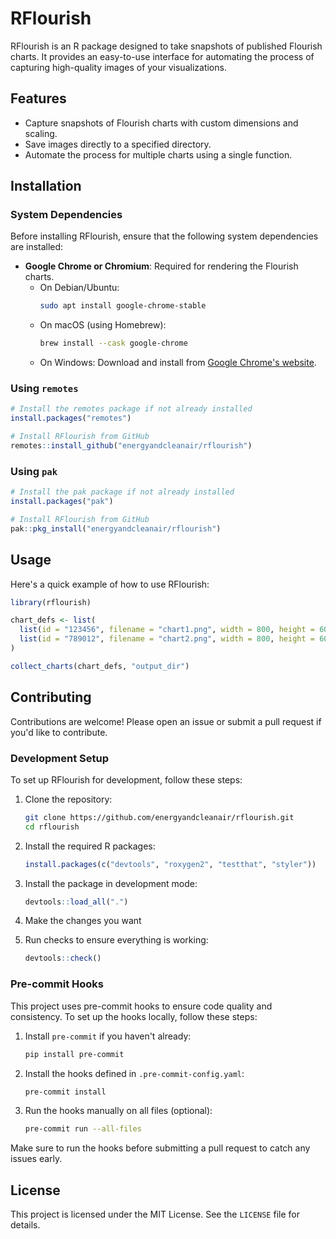 # RFlourish

RFlourish is an R package designed to take snapshots of published Flourish charts. It provides an easy-to-use interface for automating the process of capturing high-quality images of your visualizations.

## Features

- Capture snapshots of Flourish charts with custom dimensions and scaling.
- Save images directly to a specified directory.
- Automate the process for multiple charts using a single function.

## Installation

### System Dependencies

Before installing RFlourish, ensure that the following system dependencies are installed:

- **Google Chrome or Chromium**: Required for rendering the Flourish charts.
  - On Debian/Ubuntu:
    ```bash
    sudo apt install google-chrome-stable
    ```
  - On macOS (using Homebrew):
    ```bash
    brew install --cask google-chrome
    ```
  - On Windows: Download and install from [Google Chrome's website](https://www.google.com/chrome/).

### Using `remotes`
```r
# Install the remotes package if not already installed
install.packages("remotes")

# Install RFlourish from GitHub
remotes::install_github("energyandcleanair/rflourish")
```

### Using `pak`
```r
# Install the pak package if not already installed
install.packages("pak")

# Install RFlourish from GitHub
pak::pkg_install("energyandcleanair/rflourish")
```

## Usage

Here's a quick example of how to use RFlourish:

```r
library(rflourish)

chart_defs <- list(
  list(id = "123456", filename = "chart1.png", width = 800, height = 600, scale = 2),
  list(id = "789012", filename = "chart2.png", width = 800, height = 600, scale = 2)
)

collect_charts(chart_defs, "output_dir")
```

## Contributing

Contributions are welcome! Please open an issue or submit a pull request if you'd like to contribute.


### Development Setup

To set up RFlourish for development, follow these steps:

1. Clone the repository:
   ```bash
   git clone https://github.com/energyandcleanair/rflourish.git
   cd rflourish
   ```

2. Install the required R packages:
   ```r
   install.packages(c("devtools", "roxygen2", "testthat", "styler"))
   ```

3. Install the package in development mode:
   ```r
   devtools::load_all(".")
   ```

4. Make the changes you want

4. Run checks to ensure everything is working:
   ```r
   devtools::check()
   ```

### Pre-commit Hooks

This project uses pre-commit hooks to ensure code quality and consistency. To set up the hooks locally, follow these steps:

1. Install `pre-commit` if you haven't already:
   ```bash
   pip install pre-commit
   ```

2. Install the hooks defined in `.pre-commit-config.yaml`:
   ```bash
   pre-commit install
   ```

3. Run the hooks manually on all files (optional):
   ```bash
   pre-commit run --all-files
   ```

Make sure to run the hooks before submitting a pull request to catch any issues early.

## License

This project is licensed under the MIT License. See the `LICENSE` file for details.
